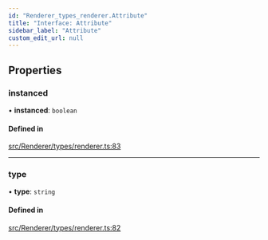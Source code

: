 ```yaml
---
id: "Renderer_types_renderer.Attribute"
title: "Interface: Attribute"
sidebar_label: "Attribute"
custom_edit_url: null
---
```




## Properties

### instanced

• **instanced**: `boolean`

#### Defined in

[src/Renderer/types/renderer.ts:83](https://github.com/ZeaInc/zea-engine/blob/819769315/src/Renderer/types/renderer.ts#L83)

___

### type

• **type**: `string`

#### Defined in

[src/Renderer/types/renderer.ts:82](https://github.com/ZeaInc/zea-engine/blob/819769315/src/Renderer/types/renderer.ts#L82)

